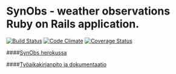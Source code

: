 # SynObs - weather observations Ruby on Rails application.

[![Build Status](https://travis-ci.org/joomoz/synobs.png)](https://travis-ci.org/joomoz/synobs)
[![Code Climate](https://codeclimate.com/github/joomoz/synobs.png)](https://codeclimate.com/github/joomoz/synobs)
[![Coverage Status](https://coveralls.io/repos/github/joomoz/synobs/badge.svg?branch=master)](https://coveralls.io/github/joomoz/synobs?branch=master)

####[SynObs herokussa](https://synobs.herokuapp.com/)

####[Työaikakirjanpito ja dokumentaatio](https://github.com/joomoz/synobs/wiki)
